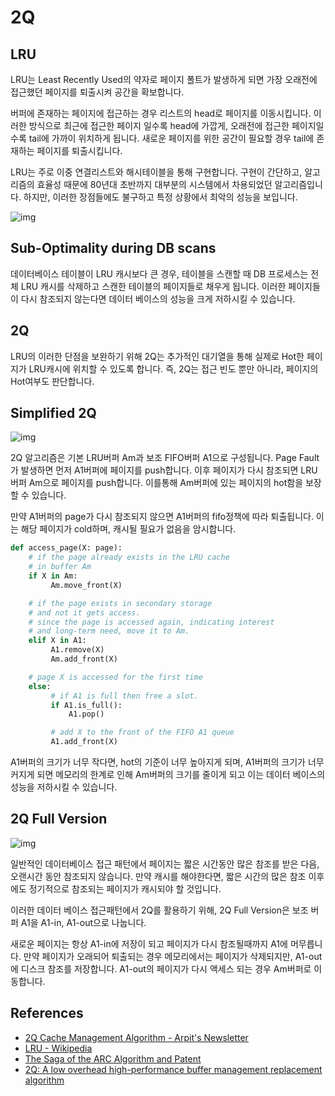 # 2Q

## LRU
LRU는 Least Recently Used의 약자로 페이지 폴트가 발생하게 되면 가장 오래전에 접근했던 페이지를 퇴출시켜 공간을 확보합니다.

버퍼에 존재하는 페이지에 접근하는 경우 리스트의 head로 페이지를 이동시킵니다. 이러한 방식으로 최근에 접근한 페이지 일수록 head에 가깝게, 오래전에 접근한 페이지일수록 tail에 가까이 위치하게 됩니다. 새로운 페이지를 위한 공간이 필요할 경우 tail에 존재하는 페이지를 퇴출시킵니다. 

LRU는 주로 이중 연결리스트와 해시테이블을 통해 구현합니다. 구현이 간단하고, 알고리즘의 효율성 때문에 80년대 초반까지 대부분의 시스템에서 차용되었던 알고리즘입니다. 하지만, 이러한 장점들에도 불구하고 특정 상황에서 최악의 성능을 보입니다.

![img](https://user-images.githubusercontent.com/4745789/100534745-43ae8400-3238-11eb-8855-752a6ef2f3c6.png)

## Sub-Optimality during DB scans

데이터베이스 테이블이 LRU 캐시보다 큰 경우, 테이블을 스캔할 때 DB 프로세스는 전체 LRU 캐시를 삭제하고 스캔한 테이블의 페이지들로 채우게 됩니다. 이러한 페이지들이 다시 참조되지 않는다면 데이터 베이스의 성능을 크게 저하시킬 수 있습니다.

## 2Q
LRU의 이러한 단점을 보완하기 위해 2Q는 추가적인 대기열을 통해 실제로 Hot한 페이지가 LRU캐시에 위치할 수 있도록 합니다. 즉, 2Q는 접근 빈도 뿐만 아니라, 페이지의 Hot여부도 판단합니다.

## Simplified 2Q

![img](https://user-images.githubusercontent.com/4745789/100536835-41a0f100-3249-11eb-920b-0bcaff905906.png)

2Q 알고리즘은 기본 LRU버퍼 Am과 보조 FIFO버퍼 A1으로 구성됩니다. Page Fault가 발생하면 먼저 A1버퍼에 페이지를 push합니다. 이후 페이지가 다시 참조되면 LRU버퍼 Am으로 페이지를 push합니다. 이를통해 Am버퍼에 있는 페이지의 hot함을 보장할 수 있습니다. 

만약 A1버퍼의 page가 다시 참조되지 않으면 A1버퍼의 fifo정책에 따라 퇴출됩니다. 
이는 해당 페이지가 cold하며, 캐시될 필요가 없음을 암시합니다. 

```python
def access_page(X: page):
    # if the page already exists in the LRU cache
    # in buffer Am
    if X in Am:
         Am.move_front(X)

    # if the page exists in secondary storage
    # and not it gets access.
    # since the page is accessed again, indicating interest
    # and long-term need, move it to Am.
    elif X in A1:
         A1.remove(X)
         Am.add_front(X)

    # page X is accessed for the first time
    else:
         # if A1 is full then free a slot.
         if A1.is_full():
             A1.pop()

         # add X to the front of the FIFO A1 queue
         A1.add_front(X)
```

A1버퍼의 크기가 너무 작다면, hot의 기준이 너무 높아지게 되며, A1버퍼의 크기가 너무 커지게 되면 메모리의 한계로 인해 Am버퍼의 크기를 줄이게 되고 이는 데이터 베이스의 성능을 저하시킬 수 있습니다. 

## 2Q Full Version

![img](https://user-images.githubusercontent.com/4745789/100538168-0bb53a00-3254-11eb-8f69-ddcaf8d33a84.png)

일반적인 데이터베이스 접근 패턴에서 페이지는 짧은 시간동안 많은 참조를 받은 다음, 오랜시간 동안 참조되지 않습니다. 만약 캐시를 해야한다면, 짧은 시간의 많은 참조 이후에도 정기적으로 참조되는 페이지가 캐시되야 할 것입니다.

이러한 데이터 베이스 접근패턴에서 2Q를 활용하기 위해, 2Q Full Version은 보조 버퍼 A1을 A1-in, A1-out으로 나눕니다.

새로운 페이지는 항상 A1-in에 저장이 되고 페이지가 다시 참조될때까지 A1에 머무릅니다.
만약 페이지가 오래되어 퇴출되는 경우 메모리에서는 페이지가 삭제되지만, A1-out에 디스크 참조를 저장합니다. A1-out의 페이지가 다시 액세스 되는 경우 Am버퍼로 이동합니다.

## References

- [2Q Cache Management Algorithm - Arpit's Newsletter](https://arpitbhayani.me/blogs/2q-cache)
- [LRU - Wikipedia](https://en.wikipedia.org/wiki/Cache_replacement_policies#Least_recently_used_(LRU))
- [The Saga of the ARC Algorithm and Patent](http://www.varlena.com/GeneralBits/96.php)
- [2Q: A low overhead high-performance buffer management replacement algorithm](https://www.semanticscholar.org/paper/2Q%3A-A-Low-Overhead-High-Performance-Buffer-Johnson-Shasha/5fa357b43c8351a5d8e7124429e538ad7d687abc)